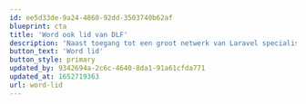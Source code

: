 ```yaml
---
id: ee5d33de-9a24-4860-92dd-3503740b62af
blueprint: cta
title: 'Word ook lid van DLF'
description: 'Naast toegang tot een groot netwerk van Laravel specialisten krijg je exclusief toegang tot Laravel events en een keurmerk voor je organisatie. Ook promoten wij onze leden onder toekomstige klanten!'
button_text: 'Word lid'
button_style: primary
updated_by: 9342694a-2c6c-4640-8da1-91a61cfda771
updated_at: 1652719363
url: word-lid
---
```

